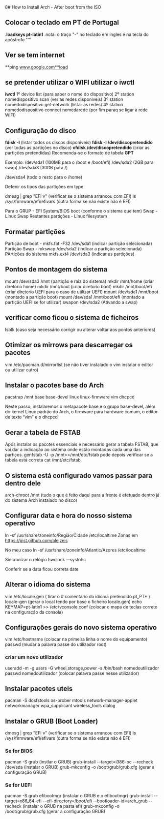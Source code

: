 8# How to Install Arch - After boot from the ISO

## Colocar o teclado em PT de Portugal

.**loadkeys pt-latin1** 
.nota: o traço "-" no teclado em ingles é na tecla do apóstrofo "'"

## Ver se tem internet

**ping www.google.com**load

## se pretender utilizar o WIFI utilizar o iwctl
**iwctl**
1º device list (para saber o nome do dispositivo)
2º station nomedispositivo scan (ver as redes disponiveis)
3º station nomedodispositivo get-network (listar as redes)
4º station nomedodispositivo connect nomedarede (por fim paraq se ligar à rede WIFI)

## Configuração do disco
**fdisk -l** (listar todos os discos disponiveis)
**fdisk -l /dev/discopretendido** (ver todas as partições no disco)
**cfdisk /dev/discopretendido** (criar as partições pretendidas)
Recomenda-se o formato de tabela **GPT**

Exemplo:
/dev/sda1 (100MB para o /boot e /boot/efi)
/dev/sda2 (2GB para swap)
/dev/sda3 (30GB para /)

/dev/sda4 (todo o resto para o /home)

Defenir os tipos das partições em type

dmesg | grep "EFI v" (verificar se o sistema arrancou com EFI) ls /sys/firmware/efi/efivars (outra forma se não existe não é EFI)

Para o GRUP - EFI System/BIOS boot (conforme o sistema que tem)
Swap - Linux Swap
Restantes partições - Linux filesystem

## Formatar partições

Partição de boot - mkfs.fat -F32 /dev/sda1 (indicar partição selecionada)
Fartição Swap - mkswap /dev/sda2 (indicar a partição selecionada)
PArtições do sistema mkfs.ext4 /dev/sda3 (indicar as partições) 

## Pontos de montagem  do sistema

mount /dev/sda3 /mnt (partição e raiz do sistema)
mkdir /mnt/home  (criar diretorio home)
mkdir /mnt/boot (criar diretorio boot)
mkdir /mnt/boot/efi (criar diretorio UEFI para o caso de utilizar UEFI)
mount /dev/sda1 /mnt/boot (montado a partição boot)
mount /dev/sda1 /mnt/boot/efi (montado a partição UEFI se for utilizar)
swapon /dev/sda2 (Ativando a swap)

## verificar como ficou o sistema de ficheiros

lsblk (caso seja necessário corrigir ou alterar voltar aos pontos anteriores)

## Otimizar os mirrows para descarregar os pacotes

vim /etc/pacman.d/mirrorlist (se não tiver instalado o vim instalar o editor ou utilizar outro)

## Instalar o pacotes base do Arch

pacstrap /mnt base base-devel linux linux-firmware vim dhcpcd

Neste passo, instalaremos o metapacote base e o grupo base-devel, além do kernel Linux padrão do Arch, o firmware para hardware comum, o editor de texto “vim” e o dhcpcd

## Gerar a tabela de FSTAB

Após instalar os pacotes essenciais é necessário gerar a tabela FSTAB, que vai dar a indicação ao sistema onde estão montadas cada uma das partiços.
genfstab -U -p /mnt>>/mnt/etc/fstab
pode depois verificar se a tabela está correta
cat /mnt/etc/fstab

## O sistema está configurado vamos passar para dentro dele

arch-chroot /mnt (tudo o que é feito daqui para a frente é efetuado dentro já do sistema Arch instalado no disco)

## Configurar data e hora do nosso sistema operativo

ln -sf /usr/share/zoneinfo/Região/Cidade /etc/localtime
Zonas em https://gist.github.com/alejzeis

No meu caso
ln -sf /usr/share/zoneinfo/Atlantic/Azores /etc/localtime

Sincronizar o relógio
hwclock --systohc

Conferir se a data ficou correta
date

## Alterar o idioma do sistema

vim /etc/locale.gen ( tirar o # comentário do idioma pretendido pt_PT* )
locale-gen (gerar o local tendo por base o ficheiro locale.gen)
echo KEYMAP=pt-latin1 >> /etc/vconsole.conf (colocar o mapa de teclas correto na configuração da consola)

## Configurações gerais do novo sistema operativo

vim /etc/hostname (colocar na primeira linha o nome do equipamento)
passwd (mudar a palavra passe do utilizador root)

### criar um novo utilizador

useradd -m -g users -G wheel,storage,power -s /bin/bash nomedoutilizador
passwd nomedoutilizador (colocar palavra passe nesse utilizador)

## Instalar pacotes uteis

pacman -S dosfstools os-prober mtools network-manager-applet networkmanager wpa_supplicant wireless_tools dialog

## Instalar o GRUB (Boot Loader)

dmesg | grep "EFI v" (verificar se o sistema arrancou com EFI)
ls /sys/firmware/efi/efivars (outra forma se não existe não é EFI)

### Se for BIOS

pacman -S grub (instlar o GRUB)
grub-install --target=i386-pc --recheck /dev/sda (instalar o GRUB)
grub-mkconfig -o /boot/grub/grub.cfg (gerar a configuração GRUB)

### Se for UEFI

pacman -S grub efibootmgr (instalar o GRUB e o efibootmgr)
grub-install --target=x86_64-efi --efi-directory=/boot/efi --bootloader-id=arch_grub --recheck (instalar o GRUB na pasta efi)
grub-mkconfig -o /boot/grub/grub.cfg (gerar a configuração GRUB)



